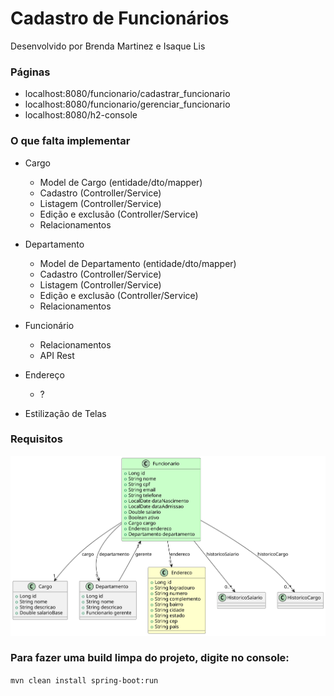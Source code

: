 
# Cadastro de Funcionários
Desenvolvido por Brenda Martinez e Isaque Lis

### Páginas
- localhost:8080/funcionario/cadastrar_funcionario
- localhost:8080/funcionario/gerenciar_funcionario
- localhost:8080/h2-console

### O que falta implementar
- Cargo
    - Model de Cargo (entidade/dto/mapper)
    - Cadastro (Controller/Service)
    - Listagem (Controller/Service)
    - Edição e exclusão (Controller/Service)
    - Relacionamentos

- Departamento
    - Model de Departamento (entidade/dto/mapper)
    - Cadastro (Controller/Service)
    - Listagem (Controller/Service)
    - Edição e exclusão (Controller/Service)
    - Relacionamentos

- Funcionário
    - Relacionamentos
    - API Rest
    
- Endereço
    - ?

- Estilização de Telas

### Requisitos
![](/diagram.svg)

### Para fazer uma build limpa do projeto, digite no console: 

`mvn clean install spring-boot:run`